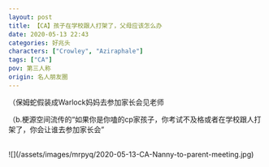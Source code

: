 ```yaml
---
layout: post
title: 【CA】孩子在学校跟人打架了，父母应该怎么办
date: 2020-05-13 22:43
categories: 好兆头
characters: ["Crowley", "Aziraphale"]
tags: ["CA"]
pov: 第三人称
origin: 名人朋友圈
---
```


（保姆蛇假装成Warlock妈妈去参加家长会见老师

（b.梗源空间流传的“如果你是你嗑的cp家孩子，你考试不及格或者在学校跟人打架了，你会让谁去参加家长会”

<br>
![](/assets/images/mrpyq/2020-05-13-CA-Nanny-to-parent-meeting.jpg)
